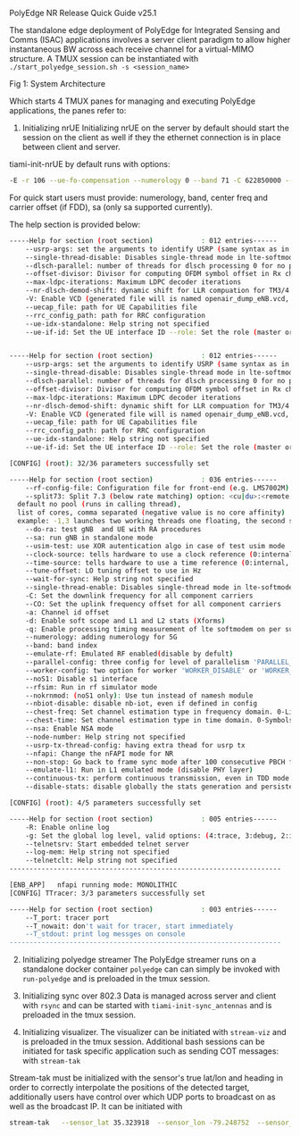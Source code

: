 PolyEdge NR Release Quick Guide v25.1

The standalone edge deployment of PolyEdge for Integrated Sensing and Comms (ISAC) applications involves a server client paradigm to allow higher instantaneous BW across each receive channel for a virtual-MIMO structure. A TMUX session can be instantiated with 
`./start_polyedge_session.sh -s <session_name>`

Fig 1: System Architecture

Which starts 4 TMUX panes for managing and executing PolyEdge applications, the panes refer to:
1. Initializing nrUE
Initializing nrUE on the server by default should start the session on the client as well if they the ethernet connection is in place between client and server.

tiami-init-nrUE by default runs with options:
```bash
-E -r 106 --ue-fo-compensation --numerology 0 --band 71 -C 622850000 --CO 46000000 --sa --nokrnmod 1 -O ../../../targets/PROJECTS/GENERIC-NR-5GC/CONF/ue.conf --clock-source 0 --time-source 0
```

For quick start users must provide: 
numerology, band, center freq and carrier offset (if FDD),  sa (only sa supported currently).

The help section is provided below:
```bash
-----Help for section (root section)        	: 012 entries------
	--usrp-args: set the arguments to identify USRP (same syntax as in UHD)
	--single-thread-disable: Disables single-thread mode in lte-softmodem
	--dlsch-parallel: number of threads for dlsch processing 0 for no parallelization
	--offset-divisor: Divisor for computing OFDM symbol offset in Rx chain (num samples in CP/<the value>). Default value is 8. To set the sample offset to 0, set this value ~ 10e6
	--max-ldpc-iterations: Maximum LDPC decoder iterations
	--nr-dlsch-demod-shift: dynamic shift for LLR compuation for TM3/4 (default 0)
	-V: Enable VCD (generated file will is named openair_dump_eNB.vcd, read it with target/RT/USER/eNB.gtkw
	--uecap_file: path for UE Capabilities file
	--rrc_config_path: path for RRC configuration
	--ue-idx-standalone: Help string not specified
	--ue-if-id: Set the UE interface ID	--role: Set the role (master or slave)--------------------------------------------------------------------


-----Help for section (root section)        	: 012 entries------
	--usrp-args: set the arguments to identify USRP (same syntax as in UHD)
	--single-thread-disable: Disables single-thread mode in lte-softmodem
	--dlsch-parallel: number of threads for dlsch processing 0 for no parallelization
	--offset-divisor: Divisor for computing OFDM symbol offset in Rx chain (num samples in CP/<the value>). Default value is 8. To set the sample offset to 0, set this value ~ 10e6
	--max-ldpc-iterations: Maximum LDPC decoder iterations
	--nr-dlsch-demod-shift: dynamic shift for LLR compuation for TM3/4 (default 0)
	-V: Enable VCD (generated file will is named openair_dump_eNB.vcd, read it with target/RT/USER/eNB.gtkw
	--uecap_file: path for UE Capabilities file
	--rrc_config_path: path for RRC configuration
	--ue-idx-standalone: Help string not specified
	--ue-if-id: Set the UE interface ID	--role: Set the role (master or slave)--------------------------------------------------------------------

[CONFIG] (root): 32/36 parameters successfully set

-----Help for section (root section)        	: 036 entries------
	--rf-config-file: Configuration file for front-end (e.g. LMS7002M)
	--split73: Split 7.3 (below rate matching) option: <cu|du>:<remote ip address>:<remote port>	--thread-pool: Thread pool configuration:
  default no pool (runs in calling thread),
  list of cores, comma separated (negative value is no core affinity)
  example: -1,3 launches two working threads one floating, the second set on core 3	--phy-test: test UE phy layer, mac disabled
	--do-ra: test gNB  and UE with RA procedures
	--sa: run gNB in standalone mode
	--usim-test: use XOR autentication algo in case of test usim mode
	--clock-source: tells hardware to use a clock reference (0:internal, 1:external, 2:gpsdo)
	--time-source: tells hardware to use a time reference (0:internal, 1:external, 2:gpsdo)
	--tune-offset: LO tuning offset to use in Hz
	--wait-for-sync: Help string not specified
	--single-thread-enable: Disables single-thread mode in lte-softmodem
	-C: Set the downlink frequency for all component carriers
	--CO: Set the uplink frequency offset for all component carriers
	-a: Channel id offset
	-d: Enable soft scope and L1 and L2 stats (Xforms)
	-q: Enable processing timing measurement of lte softmodem on per subframe basis
	--numerology: adding numerology for 5G
	--band: band index
	--emulate-rf: Emulated RF enabled(disable by defult)
	--parallel-config: three config for level of parallelism 'PARALLEL_SINGLE_THREAD', 'PARALLEL_RU_L1_SPLIT', or 'PARALLEL_RU_L1_TRX_SPLIT'
	--worker-config: two option for worker 'WORKER_DISABLE' or 'WORKER_ENABLE'
	--noS1: Disable s1 interface
	--rfsim: Run in rf simulator mode
	--nokrnmod: (noS1 only): Use tun instead of namesh module
	--nbiot-disable: disable nb-iot, even if defined in config
	--chest-freq: Set channel estimation type in frequency domain. 0-Linear interpolation (default). 1-PRB based averaging of channel estimates in frequency.
	--chest-time: Set channel estimation type in time domain. 0-Symbols take estimates of the last preceding DMRS symbol (default). 1-Symbol based averaging of channel estimates in time.
	--nsa: Enable NSA mode
	--node-number: Help string not specified
	--usrp-tx-thread-config: having extra thead for usrp tx
	--nfapi: Change the nFAPI mode for NR
	--non-stop: Go back to frame sync mode after 100 consecutive PBCH failures
	--emulate-l1: Run in L1 emulated mode (disable PHY layer)
	--continuous-tx: perform continuous transmission, even in TDD mode (to work around USRP issues)
	--disable-stats: disable globally the stats generation and persistence--------------------------------------------------------------------

[CONFIG] (root): 4/5 parameters successfully set

-----Help for section (root section)        	: 005 entries------
	-R: Enable online log
	-g: Set the global log level, valid options: (4:trace, 3:debug, 2:info, 1:warn, (0:error))
	--telnetsrv: Start embedded telnet server
	--log-mem: Help string not specified
	--telnetclt: Help string not specified
--------------------------------------------------------------------

[ENB_APP]   nfapi running mode: MONOLITHIC
[CONFIG] TTracer: 3/3 parameters successfully set

-----Help for section (root section)        	: 003 entries------
	--T_port: tracer port
	--T_nowait: don't wait for tracer, start immediately
	--T_stdout: print log messges on console
--------------------------------------------------------------------
```

2. Initializing polyedge streamer
The PolyEdge streamer runs on a standalone docker container `polyedge` can can simply be invoked with `run-polyedge`  and is preloaded in the tmux session.

3. Initializing sync over 802.3
Data is managed across server and client with `rsync` and can be started with  `tiami-init-sync_antennas` and is preloaded in the tmux session.

4. Initializing visualizer.
The visualizer can be initiated with `stream-viz` and is preloaded in the tmux session.
Additional bash sessions can be initiated for task specific application such as sending COT messages: with `stream-tak`

Stream-tak must be initialized with the sensor's true lat/lon and heading in order to correctly interpolate the positions of the detected target, additionally users have control over which UDP ports to broadcast on as well as the broadcast IP. It can be initiated with 
```bash
stream-tak   --sensor_lat 35.323918  --sensor_lon -79.248752  --sensor_heading 120.0   --broadcast_ip 255.255.255.255  --tak_port 4242  --broadcast_port 6969
```


